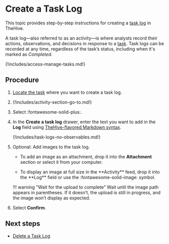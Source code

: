 # Create a Task Log

This topic provides step-by-step instructions for creating a [task log](about-task-logs.md) in TheHive.

A task log—also referred to as an activity—is where analysts record their actions, observations, and decisions in response to a [task](about-tasks.md). Task logs can be recorded at any time, regardless of the task’s status, including when it's marked as *Completed*.

{!includes/access-manage-tasks.md!}

<h2>Procedure</h2>

1. [Locate the task](../tasks/search-for-tasks/find-a-task.md) where you want to create a task log.

2. {!includes/activity-section-go-to.md!}

3. Select :fontawesome-solid-plus:.

4. In the **Create a task log** drawer, enter the text you want to add in the **Log** field using [TheHive-flavored Markdown syntax](../../thehive-flavored-markdown.md).

    {!includes/task-logs-no-observables.md!}

5. Optional: Add images to the task log.

    * To add an image as an attachment, drop it into the **Attachment** section or select it from your computer.

    * <!-- md:version 5.5 --> To display an image at full size in the **Activity** feed, drop it into the **Log** field or use the :fontawesome-solid-image: symbol.

    !!! warning "Wait for the upload to complete"
        Wait until the image path appears in parentheses. If it doesn’t, the upload is still in progress, and the image won’t display as expected.

6. Select **Confirm**.

<h2>Next steps</h2>

* [Delete a Task Log](delete-a-task-log.md)